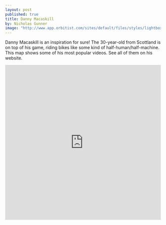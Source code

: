 ```yaml
---
layout: post
published: true
title: Danny Macaskill
by: Nicholas Gunner
image: "http://www.app.orbitist.com/sites/default/files/styles/lightbox_800/public/images/Screen%20Shot%202015-04-24%20at%206.37.48%20AM.png"
---
```

Danny Macaskill is an inspiration for sure! The 30-year-old from Scottland is on top of his game, riding bikes like some kind of half-human/half-machine. This map shows some of his most popular videos. See all of them on his website.

<iframe width="100%" height="500px" src="http://app.orbitist.com/embed/186" frameborder="0" allowfullscreen></iframe>